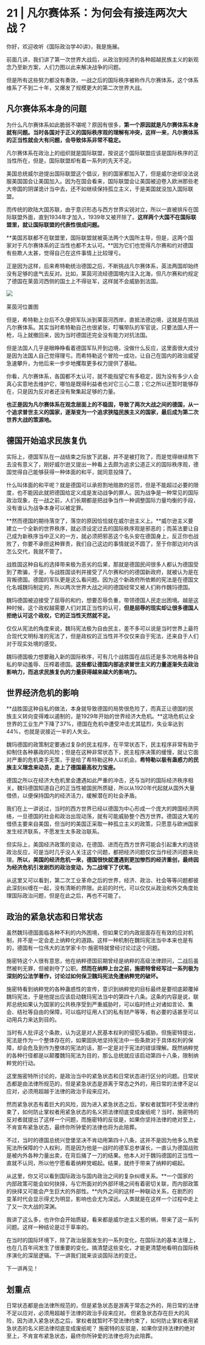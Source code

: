 # 21 | 凡尔赛体系：为何会有接连两次大战？


你好，欢迎收听《国际政治学40讲》，我是施展。

前面几讲，我们讲了第一次世界大战后，从政治到经济的各种超越民族主义的新观念乃至新方案，人们力图以此来解决战争的问题。

但是所有这些努力都没有奏效，一战之后的国际秩序被称作凡尔赛体系，这个体系维系了不到二十年，又爆发了规模更大的第二次世界大战。

## 凡尔赛体系本身的问题

为什么凡尔赛体系如此脆弱不堪呢？原因有很多，**第一个原因就是凡尔赛体系本身就有问题。当时各国对于正义的国际秩序观的理解有冲突，这样一来，凡尔赛体系的正当性就会大有问题，会导致体系非常不稳定。**

凡尔赛体系在政治上的组织就是国际联盟，按说这个国际联盟应该是国际秩序的正当性所在，但是，国际联盟却有着一系列的先天不足。

美国总统威尔逊提出国际联盟这个倡议，别的国家都加入了，但是威尔逊却没法说服美国国会让美国加入。因为在国会看来，国际联盟会让美国被迫卷入欧洲那些老大帝国的阴谋诡计当中去，还不如继续保持孤立主义，于是美国就没加入国际联盟。

而传统的欧陆大国苏联，由于意识形态与西方世界尖锐对立，所以一直被排斥在国际联盟外面，直到1934年才加入，1939年又被开除了。**这样两个大国不在国际联盟里，就让国际联盟的代表性很成问题。**

**美国苏联都不在联盟里，国际联盟就被英法两个大国所主导，但是，这两个国家对于凡尔赛体系的正当性也都不太认可。**因为它们也觉得凡尔赛和约对德国有些欺人太甚，觉得自己在这件事情上比较理亏。

正是因为这样，后来希特勒统治德国之后，不断挑战凡尔赛体系，英法两国却始终没有足够的底气去反对。比如，莱茵河流经德国境内注入北海，但凡尔赛和约规定了德国在莱茵河西侧的国土上不得驻军，这样就不会威胁到法国。

![](.\.asset\21_01.jpg)

莱茵河位置图

但是，希特勒上台后不久便把军队派到莱茵河西岸，直抵法德边境，这就是在挑战凡尔赛体系。其实当时希特勒自己也很紧张，叮嘱带队的军官说，只要法国人开一枪，马上就撤回来，因为当时德国还完全没有能力对抗法国。

但是法国人几乎是眼睁睁看着德国军队开到边境，没做什么反应，这里面很大成分是因为法国人自己觉得理亏。而希特勒这个冒险一成功，让自己在国内的政治威望急速攀升，为他后来一步步地攫取更多权力提供了基础。

你看，凡尔赛体系，各国都不太认可，就不能指望它有多稳定，因为没有多少人会真心实意地去维护它，哪怕是既得利益者也对它三心二意；它之所以还暂时能够存在，只是因为反对者还没有聚集起足够的力量。

**也正是因为凡尔赛体系在观念层面上的不稳固，导致了两次大战之间的德国，从一个追求普世主义的国家，逐渐变为一个追求狭隘民族主义的国家，最后成为第二次世界大战的策源地。**

## 德国开始追求民族复仇

实际上，德国军队在一战结束之际放下武器，并不是被打败了，而是觉得继续熬下去没有意义了，刚好威尔逊又提出一种看上去颇为追求公道正义的国际秩序观，德国觉得自己能够获得一种体面的和平，就同意投降了。

什么叫体面的和平呢？就是德国可以承担割地赔款的惩罚，但是不能超过必要的限度，也不能因此就把德国给定义成是发动战争的罪人。因为战争是一种常见的国际政治现象，在一战之前，人们长期都是把战争当作一种调整国际力量均衡的手段，没有谁认为战争本身可以被定罪。

**然而德国的期待落空了，落空的原因恰恰就在威尔逊主义上。**威尔逊主义要建立一个全新的世界秩序，就必须设定过去的国际秩序观是邪恶的；而英法要让自己成为新秩序当中正义的一方，就必须把邪恶这个名头安在德国身上，反正你也战败了，你要不承担这种罪责，我们自己这边的事情就说不圆了，至于你那边对内该怎么交代，我就不管了。

战胜国这种自私的选择带来极为恶劣的后果，那就是德国民间很多人都认为德国受到了欺骗，于是，与战胜国谈判并接受了凡尔赛和约的德国新政府，就被认为是在背叛德国。德国的军队更是这么看问题。因为这个新政府所依赖的宪法是在德国文化名城魏玛制定的，所以两次世界大战之间的德国经常又被人们称作魏玛德国。

魏玛德国被迫接受了屈辱的和约，想要忍辱负重，带领德国人民走出困境。越是这种时候，这个政权越需要人们对其正当性的认可，**但是屈辱的现实却让很多德国人拒绝认可这个政权，它的正当性天然就不足。**

仅仅从宪法的角度来说，魏玛宪法极为自由民主，差不多可以说是当时世界上最符合现代文明标准的宪法了，但是政权的正当性并不仅仅来自于宪法，还来自于人们对于现实处境的感受。

魏玛德国极力想要融入新的国际秩序，可有几个战胜国在战后还是多次地用各种自私的举动羞辱、压榨着德国。**这些都让德国内部追求普世主义的力量逐渐失去政治影响力，而追求民族复仇的力量获得越来越大的影响力。**

## 世界经济危机的影响

**战胜国这种自私的做法，本身就导致德国的局势很危险了，而真正让德国的民族主义转向变得难以遏制的，是1929年开始的世界经济大危机。**这场危机让全世界的工业生产下降了37\%，德国在危机中遭受冲击尤其猛烈，失业率达到44\%，也就是说接近一半的人失业。

魏玛德国的政策制定要通过复杂的民主程序，在平常状态下，民主程序非常有助于抑制住各种暴政的风险；但是在这种非常状态下，民主程序决策的缓慢，就让它面对严重的危机束手无策，于是给了希特勒这种人以机会。**希特勒以极有蛊惑力的民族主义理念来动员，走上了德国最高权力宝座。**

德国之所以在经济大危机里会遭遇如此严重的冲击，还与当时的国际经济秩序相关。魏玛德国知道自己的正当性被国民所质疑，所以从1920年代起就从国外大量借债，以便保持国内的经济活力，缓解潜在的社会矛盾。

我们在上一讲说过，当时的西方世界已经以德国为中心形成一个庞大的跨国经济网络，一旦德国的社会和政治出现动荡，就有可能威胁整个西方世界。德国这大笔的借债主要来自美国，但当时的美国正采取一种孤立主义的政策，只愿意与欧洲国家发生经济联系，不愿发生太多政治联系。

但实际上，美国经济政策的变动，在德国、进而在西方世界可能会引起重大的连锁政治反应，可是当时几乎没人关注这个问题，都把经济问题仅仅当作经济问题来处理。**所以，美国的经济危机一来，德国很快就遭遇到更加惨烈的经济重创，最终因为经济危机引发剧烈的政治变动，为二战埋下了伏笔。**

从这里又可以看到，第二次工业革命之后的世界，经济、政治、社会等等问题都彼此深刻纠缠在一起，没有清晰的界限。此前的时代，可以仅仅从政治和外交角度处理国际政治问题，但是在此之后，再也不可能了。

## 政治的紧急状态和日常状态

虽然魏玛德国面临各种不利的内外困境，但如果它的内政层面存在有效的应对机制，并不是一定会走上纳粹化的道路。这样一种机制在魏玛宪法当中本来也是有的，德国有一位伟大的法学家卡尔·施密特就曾经讨论过这个问题。

施密特这个人很有意思，他在纳粹德国前期曾经是纳粹的高级法律顾问，二战后虽然被判无罪，但被剥夺了公职。**然而在纳粹上台之前，施密特曾经写过一系列极为深刻的公法学著作，讨论过如何保卫魏玛宪法免遭纳粹党的破坏。**

施密特看到纳粹党的各种蛊惑性的宣传，意识到纳粹党的目标最终是要彻底颠覆掉魏玛宪法，于是他提出应该启动魏玛宪法当中的第四十八条。这条的内容是说，联邦总统如果认为国家的公共秩序受到严重威胁时，可以临时终止对诸如言论、集会、结社等自由的保障，可以临时征用人们的私有财产等等，有必要的话甚至可以动用兵力来达到目的。

当时有人批评这个条款，认为这是对人民基本权利的侵犯与威胁。但施密特提出，宪法是作为一个整体存在的，如果固执地坚持宪法中一些条款对于具体权利的保障，却会危及到作为整体的宪法的话，那一定是对于宪法的错误理解。既然纳粹党的各种行径都是以颠覆魏玛宪法为目的，那么总统就应该启动第四十八条，限制纳粹党的行动。

这里施密特所讨论的，是政治当中的紧急状态和日常状态进行区分的问题。日常状态都是由法律所规范的，但是紧急状态是游离于常态之外的，用日常的法律不足以应对，必须用超越于法律的政治手段来应对。

然而紧急状态有着巨大的风险，因为进入紧急状态之后，掌权者就暂时不受法律约束了，如何防止掌权者用紧急状态的名义把法律彻底变成废纸呢？当时，施密特的反对者就提出了这样一个问题，而施密特的反驳是，如果你坚持法律的绝对至上，不肯宣布紧急状态，最终你所钟爱的法律也将为此陪葬。

不过，当时的德国总统兴登堡坚决不肯动用第四十八条，这并不是因为他多么热爱宪法所保障的个人权利，而是因为他是一战时的德军总参谋长，一直认为德国战败是被内外各种力量出卖，在背后捅了一刀的结果。他本人对于魏玛德国的正当性一直就不认同，所以他宁愿看着纳粹党崛起。结果，就终于带来了纳粹的崛起。

从这里，你又可以看到国际政治与国内政治之间的复杂纠缠关系。**一个国家的内部政策可能会如何抉择，与它所面对的外部环境之间有着密切关联，而内部政策的抉择又可能会产生巨大的外部性。**内外之间的这样一种联动关系，在剧烈的变革时代会显示得尤为明显，影响也会尤为深远。人类就是在这样一个过程中走上了又一次大战的深渊。

我讲了这么多，也许你会开始质疑，看来都是威尔逊主义惹的祸，带来了这一系列问题。这样一种结论是过于草率的。

在当时的国际环境下，除了政治层面发生的一系列变化，在国际法的基本法理上，也在几百年间发生了很重要的变化。搞清楚这些变化，才能更清楚地看明白国际秩序演化的深层逻辑。下一讲我们就来谈谈国际法的变迁。

下一讲再见！


## 划重点

日常状态都是由法律所规范的，但是紧急状态是游离于常态之外的，用日常的法律不足以应对，必须用超越于法律的政治手段来应对。 但紧急状态存在巨大的风险，因为进入紧急状态之后，掌权者就暂时不受法律约束了，如何防止掌权者用紧急状态的名义把法律彻底变成废纸呢？ 施密特的反驳是，如果你坚持法律的绝对至上，不肯宣布紧急状态，最终你所钟爱的法律也将为此陪葬。

